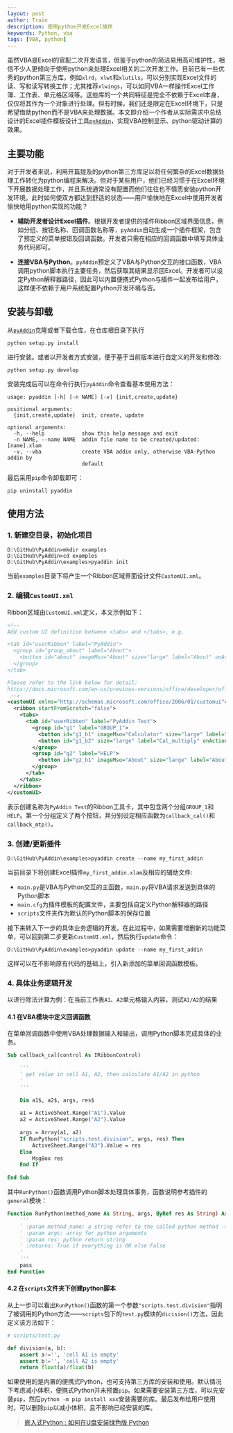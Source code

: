```yaml
---
layout: post
author: Train
description: 使用python开发Excel插件
keywords: Python, vba
tags: [VBA, python]
---
```


虽然VBA是Excel的官配二次开发语言，但鉴于python的简洁易用高可维护性，相信不少人更倾向于使用python来处理Excel相关的二次开发工作。目前已有一些优秀的python第三方库，例如`xlrd`，`xlwt`和`xlutils`，可以分别实现Excel文件的读、写和读写转换工作；尤其推荐`xlwings`，可以如同VBA一样操作Excel工作簿、工作表、单元格区域等。这些库的一个共同特征是完全不依赖于Excel本身，仅仅将其作为一个对象进行处理。但有时候，我们还是限定在Excel环境下，只是希望借助python而不是VBA来处理数据。本文即介绍一个作者从实际需求中总结设计的Excel插件模板设计工具[`pyAddin`](https://github.com/dothinking/PyAddin)，实现VBA控制显示、python驱动计算的效果。

## 主要功能

对于开发者来说，利用开篇提及的python第三方库足以将任何繁杂的Excel数据处理工作转化为python编程来解决。但对于某些用户，他们已经习惯于在Excel环境下开展数据处理工作，并且系统通常没有配置而他们往往也不情愿安装python开发环境。此时如何使双方都达到舒适的状态——用户愉快地在Excel中使用开发者愉快地用python实现的功能？

- **辅助开发者设计Excel插件**。根据开发者提供的插件Ribbon区域界面信息，例如分组、按钮名称、回调函数名称等，`pyAddin`自动生成一个插件框架，包含了预定义的菜单按钮及回调函数。开发者只需在相应的回调函数中填写具体业务代码即可。

- **连接VBA与Python**。`pyAddin`预定义了VBA与Python交互的接口函数，VBA调用python脚本执行主要任务，然后获取其结果显示回Excel。开发者可以设定Python解释器路径，因此可以内置便携式Python与插件一起发布给用户，这样便不依赖于用户系统配置Python开发环境与否。

## 安装与卸载

从[`pyAddin`](https://github.com/dothinking/PyAddin)克隆或者下载仓库，在仓库根目录下执行

```
python setup.py install
```

进行安装。或者以开发者方式安装，便于基于当前版本进行自定义的开发和修改:

```
python setup.py develop
```

安装完成后可以在命令行执行`pyAddin`命令查看基本使用方法：

```
usage: pyaddin [-h] [-n NAME] [-v] {init,create,update}

positional arguments:
  {init,create,update}  init, create, update

optional arguments:
  -h, --help            show this help message and exit
  -n NAME, --name NAME  addin file name to be created/updated: [name].xlam
  -v, --vba             create VBA addin only, otherwise VBA-Python addin by
                        default
```

最后采用`pip`命令卸载即可：

```
pip uninstall pyaddin
```

## 使用方法

### 1. 新建空目录，初始化项目

```
D:\GitHub\PyAddin>mkdir examples
D:\GitHub\PyAddin>cd examples
D:\GitHub\PyAddin\examples>pyaddin init
```

当前`examples`目录下将产生一个Ribbon区域界面设计文件`CustomUI.xml`。

### 2. 编辑`CustomUI.xml`

Ribbon区域由`CustomUI.xml`定义，本文示例如下：

```xml
<!--
Add custom UI definition between <tabs> and </tabs>, e.g.

<tab id="userRibbon" label="PyAddin">
  <group id="group_about" label="About">
    <button id="about" imageMso="About" size="large" label="About" onAction="callback_about"/>
  </group>
</tab>

Please refer to the link below for detail:
https://docs.microsoft.com/en-us/previous-versions/office/developer/office-2007/aa338202(v%3doffice.12)
 -->
<customUI xmlns="http://schemas.microsoft.com/office/2006/01/customui">
  <ribbon startFromScratch="false">
    <tabs>
      <tab id="userRibbon" label="PyAddin Test">
        <group id="g1" label="GROUP_1">
          <button id="g1_b1" imageMso="Calculator" size="large" label="Cal_division" onAction="callback_cal"/>
          <button id="g1_b2" size="large" label="Cal_multiply" onAction="callback_mtp"/>
        </group>
        <group id="g2" label="HELP">
          <button id="g2_b1" imageMso="About" size="large" label="About" onAction="callback_about"/>
        </group>                
      </tab>
    </tabs>
  </ribbon>
</customUI>
```

表示创建名称为`PyAddin Test`的Ribbon工具卡，其中包含两个分组`GROUP_1`和`HELP`。第一个分组定义了两个按钮，并分别设定相应函数为`callback_cal()`和`callback_mtp()`。

### 3. 创建/更新插件

```
D:\GitHub\PyAddin\examples>pyaddin create --name my_first_addin
```

当前目录下将创建Excel插件`my_first_addin.xlam`及相应的辅助文件:

- `main.py`是VBA与Python交互的主函数，`main.py`将VBA请求发送到具体的Python脚本
- `main.cfg`为插件模板的配置文件，主要包括自定义Python解释器的路径
- `scripts`文件夹作为默认的Python脚本的保存位置


接下来转入下一步的具体业务逻辑的开发。在此过程中，如果需要增删新的功能菜单，可以回到第二步更新`CustomUI.xml`，然后执行`update`命令：

```
D:\GitHub\PyAddin\examples>pyaddin update --name my_first_addin
```

这样可以在不影响原有代码的基础上，引入新添加的菜单回调函数模板。

### 4. 具体业务逻辑开发

以进行除法计算为例：在当前工作表`A1`、`A2`单元格输入内容，测试`A1/A2`的结果

#### 4.1 在VBA模块中定义回调函数

在菜单回调函数中使用VBA处理数据输入和输出，调用Python脚本完成具体的业务。

```vb
Sub callback_cal(control As IRibbonControl)

    '''
    ' get value in cell A1, A2, then calculate A1/A2 in python
    '
    '''
    
    Dim a1$, a2$, args, res$
    
    a1 = ActiveSheet.Range("A1").Value
    a2 = ActiveSheet.Range("A2").Value
    
    args = Array(a1, a2)
    If RunPython("scripts.test.division", args, res) Then
        ActiveSheet.Range("A3").Value = res
    Else
        MsgBox res
    End If
    
End Sub
```

其中`RunPython()`函数调用Python脚本处理具体事务，函数说明参考插件的`general`模块： 

```vb
Function RunPython(method_name As String, args, ByRef res As String) As Boolean
    '''
    ' :param method_name: a string refer to the called python method -> package.module.method
    ' :param args: array for python arguments
    ' :param res: python return string
    ' :returns: True if everything is OK else False
    '
    '''
    pass
End Function
```


#### 4.2 在`scripts`文件夹下创建python脚本

从上一步可以看出`RunPython()`函数的第一个参数`"scripts.test.division"`指明了被调用的Python方法——`scripts`包下的`test.py`模块的`dicision()`方法，因此定义该方法如下：

```python
# scripts/test.py

def division(a, b):
    assert a!='', 'cell A1 is empty'
    assert b!='', 'cell A2 is empty'
    return float(a)/float(b)
```

如果使用的是内置的便携式Python，也可支持第三方库的安装和使用。默认情况下考虑减小体积，便携式Python并未预置`pip`。如果需要安装第三方库，可以先安装`pip`，然后`python -m pip install xxx`安装需要的库。最后发布给用户使用时，可以删除`pip`以减小体积，且不影响已经安装的库。

> [嵌入式Python : 如何在U盘安装绿色版 Python](https://baijiahao.baidu.com/s?id=1592976804446590381)
